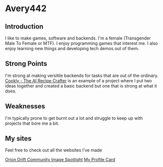 # Avery442

## Introduction

I like to make games, software and backends. I'm a female (Transgender Male To Female or MTF). I enjoy programming games that interest me. I also enjoy learning new things and developing tech demos out of them.

## Strong Points

I'm strong at making versitile backends for tasks that are out of the ordinary. [Cookly - The AI Recipe Crafter](https://github.com/Avery442/Cookly) is an example of a project where I put two ideas together and created a basic backend but one that is strong at what it does.

## Weaknesses

I'm typically prone to get burnt out a lot and struggle to keep up with projects that bore me a bit.

## My sites

Feel free to check out all the websites I've made

[Orion Drift Community Image Spotlight](https://odspotlight.avery442.uk)
[My Profile Card](https://avery442.uk)
